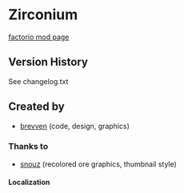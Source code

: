 # Zirconium

[factorio mod page](https://mods.factorio.com/mod/bzzirconium)

## Version History
See changelog.txt

## Created by

- [brevven](https://mods.factorio.com/user/brevven) (code, design, graphics)

### Thanks to
- [snouz](https://mods.factorio.com/user/snouz) (recolored ore graphics, thumbnail style)


#### Localization

